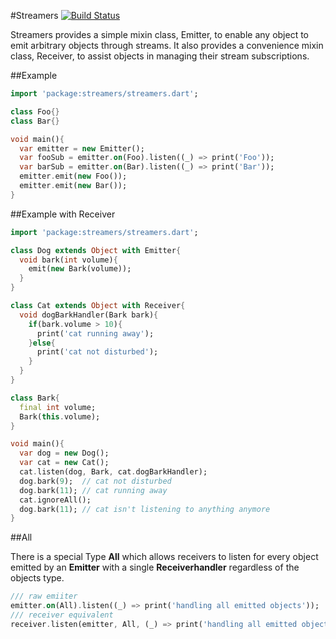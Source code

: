 #Streamers [![Build Status](https://drone.io/github.com/0xor1/streamers/status.png)](https://drone.io/github.com/0xor1/streamers/latest)

Streamers provides a simple mixin class, Emitter, to enable any object to emit arbitrary
objects through streams. It also provides a convenience mixin class, Receiver, to assist
objects in managing their stream subscriptions.

##Example

```dart
import 'package:streamers/streamers.dart';

class Foo{}
class Bar{}

void main(){
  var emitter = new Emitter();
  var fooSub = emitter.on(Foo).listen((_) => print('Foo'));
  var barSub = emitter.on(Bar).listen((_) => print('Bar'));
  emitter.emit(new Foo());
  emitter.emit(new Bar());
}
```

##Example with Receiver

```dart
import 'package:streamers/streamers.dart';

class Dog extends Object with Emitter{
  void bark(int volume){
    emit(new Bark(volume));
  }
}

class Cat extends Object with Receiver{
  void dogBarkHandler(Bark bark){
    if(bark.volume > 10){
      print('cat running away');
    }else{
      print('cat not disturbed');
    }
  }
}

class Bark{
  final int volume;
  Bark(this.volume);
}

void main(){
  var dog = new Dog();
  var cat = new Cat();
  cat.listen(dog, Bark, cat.dogBarkHandler);
  dog.bark(9);  // cat not disturbed
  dog.bark(11); // cat running away
  cat.ignoreAll();
  dog.bark(11); // cat isn't listening to anything anymore
}
```

##All

There is a special Type **All** which allows receivers to listen for every object emitted
by an **Emitter** with a single **Receiverhandler** regardless of the objects type.

```dart
/// raw emiiter
emitter.on(All).listen((_) => print('handling all emitted objects'));
/// receiver equivalent
receiver.listen(emitter, All, (_) => print('handling all emitted objects'));
```